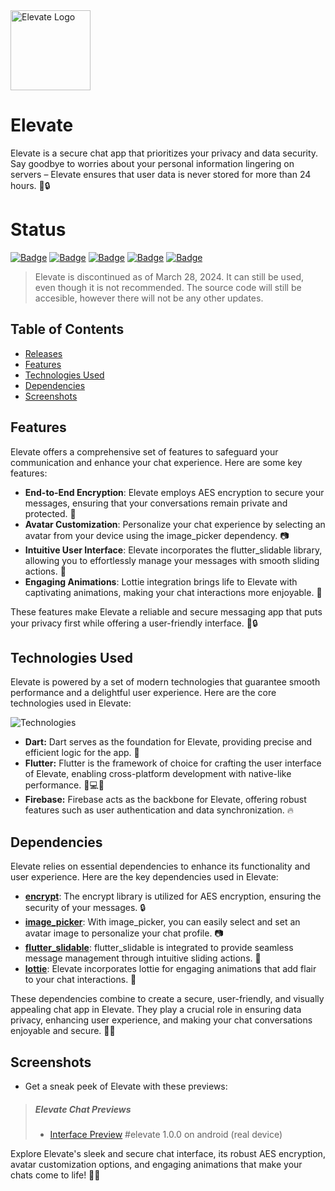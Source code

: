 <img src="https://i.imgur.com/7EL5LQp.png" alt="Elevate Logo" width="128" height="128">

# Elevate

Elevate is a secure chat app that prioritizes your privacy and data security. Say goodbye to worries about your personal information lingering on servers – Elevate ensures that user data is never stored for more than 24 hours. 📱🔒

# Status
[![Badge](https://img.shields.io/badge/version-1.1.0-blue?style=for-the-badge)](https://github.com/sauciucrazvan/elevate/releases)
[![Badge](https://img.shields.io/github/forks/sauciucrazvan/elevate?style=for-the-badge)](https://github.com/sauciucrazvan/elevate/forks)
[![Badge](https://img.shields.io/github/stars/sauciucrazvan/elevate?style=for-the-badge)](https://github.com/sauciucrazvan/elevate/stargazers)
[![Badge](https://img.shields.io/github/issues/sauciucrazvan/elevate?style=for-the-badge)](https://github.com/sauciucrazvan/elevate/issues)
[![Badge](https://img.shields.io/badge/License-MIT-yellow.svg?style=for-the-badge)](https://opensource.org/licenses/MIT)

> Elevate is discontinued as of March 28, 2024. It can still be used, even though it is not recommended. The source code will still be accesible, however there will not be any other updates.

## Table of Contents
- [Releases](https://github.com/sauciucrazvan/elevate/releases)
- [Features](#features)
- [Technologies Used](#technologies-used)
- [Dependencies](#dependencies)
- [Screenshots](#screenshots)

## Features

Elevate offers a comprehensive set of features to safeguard your communication and enhance your chat experience. Here are some key features:

- **End-to-End Encryption**: Elevate employs AES encryption to secure your messages, ensuring that your conversations remain private and protected. 🔐
- **Avatar Customization**: Personalize your chat experience by selecting an avatar from your device using the image_picker dependency. 📷
- **Intuitive User Interface**: Elevate incorporates the flutter_slidable library, allowing you to effortlessly manage your messages with smooth sliding actions. 📜
- **Engaging Animations**: Lottie integration brings life to Elevate with captivating animations, making your chat interactions more enjoyable. 🎈

These features make Elevate a reliable and secure messaging app that puts your privacy first while offering a user-friendly interface. 📱🔒

## Technologies Used

Elevate is powered by a set of modern technologies that guarantee smooth performance and a delightful user experience. Here are the core technologies used in Elevate:

![Technologies](https://skillicons.dev/icons?i=dart,flutter,firebase)

- **Dart:** Dart serves as the foundation for Elevate, providing precise and efficient logic for the app. 🎯
- **Flutter:** Flutter is the framework of choice for crafting the user interface of Elevate, enabling cross-platform development with native-like performance. 📱💻🌐
- **Firebase:** Firebase acts as the backbone for Elevate, offering robust features such as user authentication and data synchronization. 🔥

## Dependencies

Elevate relies on essential dependencies to enhance its functionality and user experience. Here are the key dependencies used in Elevate:

- **[encrypt](https://pub.dev/packages/encrypt)**: The encrypt library is utilized for AES encryption, ensuring the security of your messages. 🔒
- **[image_picker](https://pub.dev/packages/image_picker)**: With image_picker, you can easily select and set an avatar image to personalize your chat profile. 📷
- **[flutter_slidable](https://pub.dev/packages/flutter_slidable)**: flutter_slidable is integrated to provide seamless message management through intuitive sliding actions. 📜
- **[lottie](https://pub.dev/packages/lottie)**: Elevate incorporates lottie for engaging animations that add flair to your chat interactions. 🎈

These dependencies combine to create a secure, user-friendly, and visually appealing chat app in Elevate. They play a crucial role in ensuring data privacy, enhancing user experience, and making your chat conversations enjoyable and secure. 🚀🌟

## Screenshots

- Get a sneak peek of Elevate with these previews:

> ##### Elevate Chat Previews
>
> - [Interface Preview](https://imgur.com/a/FsxmBzt) #elevate 1.0.0 on android (real device)

Explore Elevate's sleek and secure chat interface, its robust AES encryption, avatar customization options, and engaging animations that make your chats come to life! 📸✨
